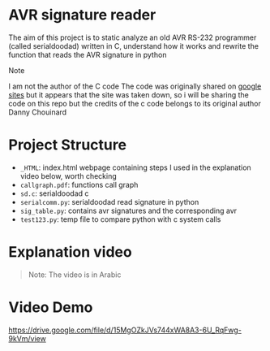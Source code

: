# AVR signature reader

The aim of this project is to static analyze an old AVR RS-232 programmer (called serialdoodad) written in C, understand how it works and  rewrite the function that reads the AVR signature in python

> [!NOTE]
> I am not the author of the C code
> The code was originally shared on [google sites](https://sites.google.com/site/sites/system/errors/WebspaceNotFound?path=%2Fdannychouinard%2FHome%2Fatmel-avr-stuff%2Fsd) but it appears that the site was taken down, so i will be sharing the code on this repo but the credits of the c code belongs to its original author Danny Chouinard

# Project Structure

- `_HTML`: index.html webpage containing steps I used in the explanation video below, worth checking 
- `callgraph.pdf`: functions call graph
- `sd.c`: serialdoodad c
- `serialcomm.py`: serialdoodad read signature in python
- `sig_table.py`: contains avr signatures and the corresponding avr
- `test123.py`: temp file to compare python with c system calls

# Explanation video

> Note: The video is in Arabic


# Video Demo

https://drive.google.com/file/d/15MgOZkJVs744xWA8A3-6U_RqFwg-9kVm/view
